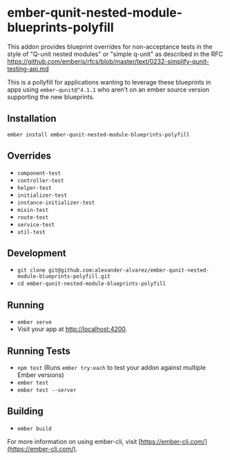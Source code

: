 # ember-qunit-nested-module-blueprints-polyfill

This addon provides blueprint overrides for non-acceptance tests in the style of
"Q-unit nested modules" or "simple q-unit" as described in the RFC https://github.com/emberjs/rfcs/blob/master/text/0232-simplify-qunit-testing-api.md

This is a pollyfill for applications wanting to leverage these blueprints in apps
using `ember-qunit@^4.1.1` who aren't on an ember source version supporting the new blueprints.   

## Installation

`ember install ember-qunit-nested-module-blueprints-polyfill`

## Overrides
- `component-test`
- `controller-test`
- `helper-test`
- `initializer-test`
- `instance-initializer-test`
- `mixin-test`
- `route-test`
- `service-test`
- `util-test`

## Development

* `git clone git@github.com:alexander-alvarez/ember-qunit-nested-module-blueprints-polyfill.git`
* `cd ember-qunit-nested-module-blueprints-polyfill`

## Running

* `ember serve`
* Visit your app at [http://localhost:4200](http://localhost:4200).

## Running Tests

* `npm test` (Runs `ember try:each` to test your addon against multiple Ember versions)
* `ember test`
* `ember test --server`

## Building

* `ember build`

For more information on using ember-cli, visit [https://ember-cli.com/](https://ember-cli.com/).
